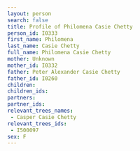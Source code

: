 ```yaml
---
layout: person
search: false
title: Profile of Philomena Casie Chetty
person_id: I0333
first_name: Philomena
last_name: Casie Chetty
full_name: Philomena Casie Chetty
mother: Unknown
mother_id: I0332
father: Peter Alexander Casie Chetty
father_id: I0260
children:
children_ids:
partners:
partner_ids:
relevant_trees_names:
 - Casper Casie Chetty
relevant_trees_ids:
 - I500097
sex: F
---
```


